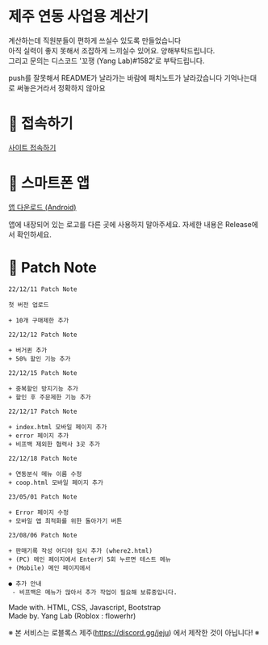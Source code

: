 # 제주 연동 사업용 계산기

계산하는데 직원분들이 편하게 쓰실수 있도록 만들었습니다  
아직 실력이 좋지 못해서 조잡하게 느끼실수 있어요. 양해부탁드립니다.  
그리고 문의는 디스코드 '꼬쟁 (Yang Lab)#1582'로 부탁드립니다.

push를 잘못해서 README가 날라가는 바람에 패치노트가 날라갔습니다 기억나는대로 써놓은거라서 정확하지 않아요

# 📎 접속하기

[사이트 접속하기](https://rhwod.github.io/roblox-jeju-calculator)

# 📱 스마트폰 앱

[앱 다운로드 (Android)](https://github.com/Rhwod/roblox-jeju-calculator/releases/download/MobileApplication/Jeju.Calculator.apk)

앱에 내장되어 있는 로고를 다른 곳에 사용하지 말아주세요.
자세한 내용은 Release에서 확인하세요.

# 📝 Patch Note
```
22/12/11 Patch Note

첫 버전 업로드

+ 10개 구매제한 추가
```

```
22/12/12 Patch Note

+ 버거퀸 추가
+ 50% 할인 기능 추가
```

```
22/12/15 Patch Note

+ 중복할인 방지기능 추가
+ 할인 후 주문제한 기능 추가
```

```
22/12/17 Patch Note

+ index.html 모바일 페이지 추가
+ error 페이지 추가
+ 비프백 제외한 협력사 3곳 추가
```

```
22/12/18 Patch Note

+ 연동분식 메뉴 이름 수정
+ coop.html 모바일 페이지 추가
```

```
23/05/01 Patch Note

+ Error 페이지 수정
+ 모바일 앱 최적화를 위한 돌아가기 버튼 
```

```
23/08/06 Patch Note

+ 판매기록 작성 어디야 임시 추가 (where2.html)
+ (PC) 메인 페이지에서 Enter키 5회 누르면 테스트 메뉴
+ (Mobile) 메인 페이지에서 
```

```
● 추가 안내
 - 비프백은 메뉴가 많아서 추가 작업이 필요해 보류중입니다.
```

Made with. HTML, CSS, Javascript, Bootstrap  
Made by. Yang Lab (Roblox : flowerhr)

※ 본 서비스는 로블록스 제주(https://discord.gg/jeju) 에서 제작한 것이 아닙니다! ※
